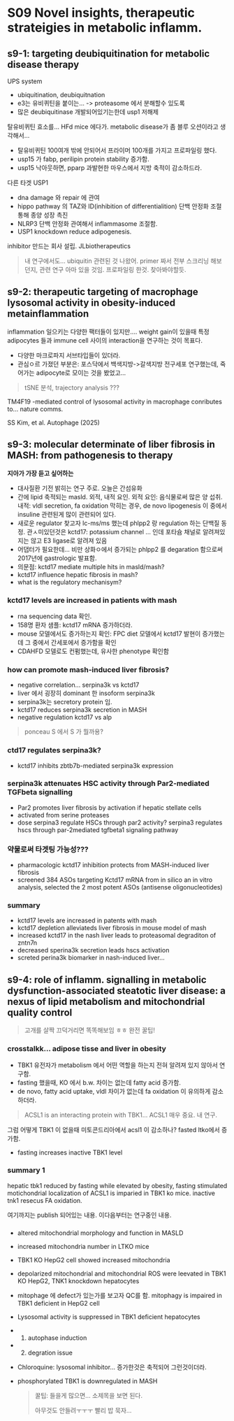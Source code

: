 # S09 Novel insights, therapeutic strateigies in metabolic inflamm.
##  s9-1: targeting deubiquitination for metabolic disease therapy

UPS system
- ubiquitination, deubiquitnation
- e3는 유비퀴틴을 붙이는... -> proteasome 에서 분해할수 있도록
- 많은 deubiquitinase 개발되어있기는한데 usp1 저해제

탈유비퀴틴 효소를... HFd mice 에다가. metabolic disease가 좀 블루 오션이라고 생각해서...
- 탈유비퀴틴 100여개 밖에 안되어서 프라이머 100개를 가지고 프로파일링 했다. 
- usp15 가 fabp, perilipin protein stability 증가함.
- usp15 낙아웃하면, pparp 과발현한 마우스에서 지방 축적이 감소하드라.

다른 타겟 USP1
- dna damage 와 repair 에 관여
- hippo pathway 의 TAZ와 ID(inhibition of differentialition) 단백 안정화 조절 통해 종양 성장 촉진
- NLRP3 단백 안정화 관여해서 inflammasome 조절함.
- USP1 knockdown reduce adipogenesis. 

inhibitor 만드는 회사 설립. JLbiotherapeutics

> 내 연구에서도... ubiquitin 관련된 것 나왔어. primer 짜서 전부 스크리닝 해보던지, 관련 연구 아마 있을 것임. 프로파일링 한것. 찾아봐야할듯.


## s9-2: therapeutic targeting of macrophage lysosomal activity in obesity-induced metainflammation

inflammation 일으키는 다양한 팩터들이 있지만.... weight gain이 있을때 특정 adipocytes 들과 immune cell 사이의 interaction을 연구하는 것이 목표다.

- 다양한 마크로파지 서브타입들이 있더라.
- 관심ㅇ르 가졌던 부분은: 포스닥에서 백색지방->갈색지방 전구세포 연구했는데, 죽어가는 adipocyte로 모이는 것을 봤었고... 

> tSNE 분석, trajectory analysis ???

TM4F19 -mediated control of lysosomal activity in macrophage conributes to... nature comms. 

SS Kim, et al. Autophage (2025)


## s9-3: molecular determinate of liber fibrosis in MASH: from pathogenesis to therapy

<b> 지아가 가장 듣고 싶어하는 </b>

- 대사질환 기전 밝히는 연구 주로. 오늘은 간섬유화
- 간에 lipid 축적되는 masld. 외적, 내적 요인. 외적 요인: 음식물로써 많은 양 섭취. 내적: vldl secretion, fa oxidation 막히는 경우, de novo lipogenesis 이 중에서 insuline 관련된게 많이 관련되어 있다.
- 새로운 regulator 찾고자 lc-ms/ms 했는데 phlpp2 랑 regulation 하는 단백질 동정. 관ㅅ미있던것은 kctd17: potassium channel ... 인데 포타슘 채널로 알려져있지는 않고 E3 ligase로 알려져 있음
- 어댑터가 필요한데... 비만 상화ㅇ에서 증가되는 phlpp2 를 degaration 함으로써 2017년에 gastrologic 발표함.
- 의문점: kctd17 mediate multiple hits in masld/mash?
- kctd17 influence hepatic fibrosis in mash?
- what is the regulatory mechanisym?

### kctd17 levels are increased in patients with mash
- rna sequencing data 확인.
- 158명 환자 샘플: kctd17 mRNA 증가하더라.
- mouse 모델에서도 증가하는지 확인: FPC diet 모델에서 kctd17 발현이 증가했는데 그 중에서 간세포에서 증가함을 확인
- CDAHFD 모델로도 컨펌했는데, 유사한 phenotype 확인함

### how can promote mash-induced liver fibrosis?
- negative correlation... serpina3k vs kctd17
- liver 에서 굉장히 dominant 한 insoform serpina3k
- serpina3k는 secretory protein 임.
- kctd17 reduces serpina3k secretion in MASH
- negative regulation kctd17 vs alp

> ponceau S 에서 S 가 뭘까용?

### ctd17 regulates serpina3k?
- kctd17 inhibits zbtb7b-mediated serpina3k expression

### serpina3k attenuates HSC activity through Par2-mediated TGFbeta signalling
- Par2 promotes liver fibrosis by activation if hepatic stellate cells
- activated from serine proteases
- dose serpina3 regulate HSCs through par2 activity? serpina3 regulates hscs through par-2mediated tgfbeta1 signaling pathway

### 약물로써 타겟팅 가능성???
- pharmacologic kctd17 inhibition protects from MASH-induced liver fibrosis
- screened 384 ASOs targeting Kctd17 mRNA from in silico an in vitro analysis, selected the 2 most potent ASOs (antisense oligonucleotides)

### summary
- kctd17 levels are increased in patents with mash
- kctd17 depletion alleviateds liver fibrosis in mouse model of mash
- increased kctd17 in the nash liver leads to proteasomal degraditon of zntn7n
- decreased sperina3k secretion leads hscs activation
- screted perina3k biomarker in nash-induced liver...


## s9-4: role of inflamm. signalling in metabolic dysfunction-associated steatotic liver disease: a nexus of lipid metabolism and mitochondrial quality control


> 고개를 살짝 끄덕거리면 똑똑해보임 ㅎㅎ 완전 꿀팁!

### crosstalkk... adipose tisse and liver in obesity

- TBK1 유전자가 metabolism 에서 어떤 역할을 하는지 전혀 알려져 있지 않아서 연구함.
- fasting 했을때, KO 에서 b.w. 차이는 없는데 fatty acid 증가함.
- de novo, fatty acid uptake, vldl 차이가 없는데 fa oxidation 이 유의하게 감소하더라.
> ACSL1 is an interacting protein with TBK1... ACSL1 매우 중요. 내 연구.

그럼 어떻게 TBK1 이 없을때 미토콘드리아에서 acsl1 이 감소하나? fasted ltko에서 증가함. 

- fasting increases inactive TBK1 level

### summary 1
hepatic tbk1 reduced by fasting while elevated by obesity, fasting stimulated motichondrial localization of ACSL1 is imparied in TBK1 ko mice. inactive tnk1 resecus FA oxidation.

여기까지는 publish 되어있는 내용.
이다음부터는 연구중인 내용.

###
- altered mitochondrial morphology and function in MASLD
- increased mitochondria number in LTKO mice
- TBK1 KO HepG2 cell showed increased mitochondria
- depolarized mitochondrial and mitochondrial ROS were leevated in TBK1 KO HepG2, TNK1 knockdown hepatocytes
- mitophage 에 defect가 있는가를 보고자 QC를 함. mitophagy is impaired in TBK1 deficient in HepG2 cell
- Lysosomal activity is suppressed in TBK1 deficient hepatocytes
- 1. autophase induction
- 2. degration issue
- Chloroquine: lysosomal inhibitor... 증가한것은 축적되어 그런것이더라. 
- phosphorylated TBK1 is downregulated in MASH
  

  > 꿀팁: 들을게 많으면... 소제목을 보면 된다.
  >
  > 아무것도 안들려ㅜㅜㅜ 빨리 밥 묵자... 

  


